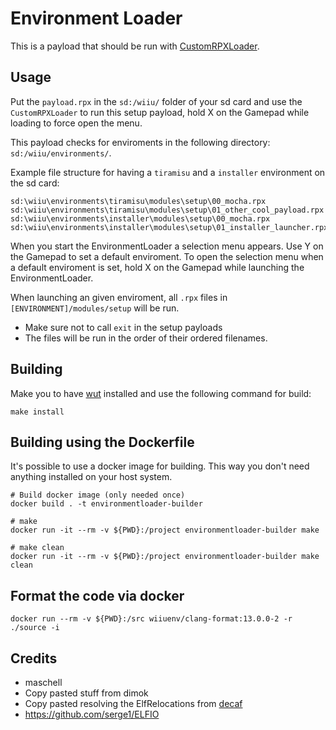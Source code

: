 # Environment Loader
This is a payload that should be run with [CustomRPXLoader](https://github.com/wiiu-env/CustomRPXLoader).

## Usage
Put the `payload.rpx` in the `sd:/wiiu/` folder of your sd card and use the `CustomRPXLoader` to run this setup payload, hold X on the Gamepad while loading to force open the menu.

This payload checks for enviroments in the following directory: `sd:/wiiu/environments/`. 

Example file structure for having a `tiramisu` and a `installer` environment on the sd card:
```
sd:\wiiu\environments\tiramisu\modules\setup\00_mocha.rpx
sd:\wiiu\environments\tiramisu\modules\setup\01_other_cool_payload.rpx
sd:\wiiu\environments\installer\modules\setup\00_mocha.rpx
sd:\wiiu\environments\installer\modules\setup\01_installer_launcher.rpx
```

When you start the EnvironmentLoader a selection menu appears. Use Y on the Gamepad to set a default enviroment.
To open the selection menu when a default enviroment is set, hold X on the Gamepad while launching the EnvironmentLoader.

When launching an given enviroment, all `.rpx` files in `[ENVIRONMENT]/modules/setup` will be run.
- Make sure not to call `exit` in the setup payloads
- The files will be run in the order of their ordered filenames.

## Building
Make you to have [wut](https://github.com/devkitPro/wut/) installed and use the following command for build:
```
make install
```

## Building using the Dockerfile

It's possible to use a docker image for building. This way you don't need anything installed on your host system.

```
# Build docker image (only needed once)
docker build . -t environmentloader-builder

# make 
docker run -it --rm -v ${PWD}:/project environmentloader-builder make

# make clean
docker run -it --rm -v ${PWD}:/project environmentloader-builder make clean
```

## Format the code via docker

`docker run --rm -v ${PWD}:/src wiiuenv/clang-format:13.0.0-2 -r ./source -i`

## Credits
- maschell
- Copy pasted stuff from dimok
- Copy pasted resolving the ElfRelocations from [decaf](https://github.com/decaf-emu/decaf-emu)
- https://github.com/serge1/ELFIO